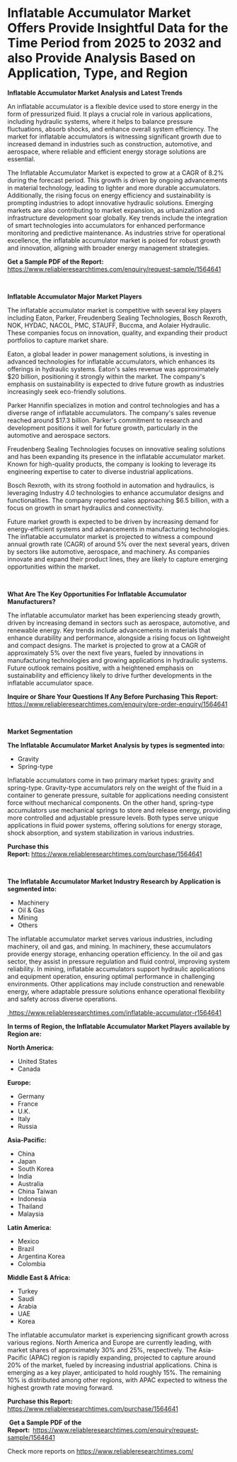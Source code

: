 <p><h1>Inflatable Accumulator Market Offers Provide Insightful Data for the Time Period from 2025 to 2032 and also Provide Analysis Based on Application, Type, and Region</h1></p><p><strong>Inflatable Accumulator Market Analysis and Latest Trends</strong></p>
<p><p>An inflatable accumulator is a flexible device used to store energy in the form of pressurized fluid. It plays a crucial role in various applications, including hydraulic systems, where it helps to balance pressure fluctuations, absorb shocks, and enhance overall system efficiency. The market for inflatable accumulators is witnessing significant growth due to increased demand in industries such as construction, automotive, and aerospace, where reliable and efficient energy storage solutions are essential.</p><p>The Inflatable Accumulator Market is expected to grow at a CAGR of 8.2% during the forecast period. This growth is driven by ongoing advancements in material technology, leading to lighter and more durable accumulators. Additionally, the rising focus on energy efficiency and sustainability is prompting industries to adopt innovative hydraulic solutions. Emerging markets are also contributing to market expansion, as urbanization and infrastructure development soar globally. Key trends include the integration of smart technologies into accumulators for enhanced performance monitoring and predictive maintenance. As industries strive for operational excellence, the inflatable accumulator market is poised for robust growth and innovation, aligning with broader energy management strategies.</p></p>
<p><strong>Get a Sample PDF of the Report:&nbsp;</strong> <a href="https://www.reliableresearchtimes.com/enquiry/request-sample/1564641?utm_campaign=2485&utm_medium=2&utm_source=Github&utm_content=ia&utm_term=27022025&utm_id=inflatable-accumulator">https://www.reliableresearchtimes.com/enquiry/request-sample/1564641</a></p>
<p>&nbsp;</p>
<p><strong>Inflatable Accumulator Major Market Players</strong></p>
<p><p>The inflatable accumulator market is competitive with several key players including Eaton, Parker, Freudenberg Sealing Technologies, Bosch Rexroth, NOK, HYDAC, NACOL, PMC, STAUFF, Buccma, and Aolaier Hydraulic. These companies focus on innovation, quality, and expanding their product portfolios to capture market share.</p><p>Eaton, a global leader in power management solutions, is investing in advanced technologies for inflatable accumulators, which enhances its offerings in hydraulic systems. Eaton's sales revenue was approximately $20 billion, positioning it strongly within the market. The company's emphasis on sustainability is expected to drive future growth as industries increasingly seek eco-friendly solutions.</p><p>Parker Hannifin specializes in motion and control technologies and has a diverse range of inflatable accumulators. The company's sales revenue reached around $17.3 billion. Parker's commitment to research and development positions it well for future growth, particularly in the automotive and aerospace sectors.</p><p>Freudenberg Sealing Technologies focuses on innovative sealing solutions and has been expanding its presence in the inflatable accumulator market. Known for high-quality products, the company is looking to leverage its engineering expertise to cater to diverse industrial applications.</p><p>Bosch Rexroth, with its strong foothold in automation and hydraulics, is leveraging Industry 4.0 technologies to enhance accumulator designs and functionalities. The company reported sales approaching $6.5 billion, with a focus on growth in smart hydraulics and connectivity.</p><p>Future market growth is expected to be driven by increasing demand for energy-efficient systems and advancements in manufacturing technologies. The inflatable accumulator market is projected to witness a compound annual growth rate (CAGR) of around 5% over the next several years, driven by sectors like automotive, aerospace, and machinery. As companies innovate and expand their product lines, they are likely to capture emerging opportunities within the market.</p></p>
<p>&nbsp;</p>
<p><strong>What Are The Key Opportunities For Inflatable Accumulator Manufacturers?</strong></p>
<p><p>The inflatable accumulator market has been experiencing steady growth, driven by increasing demand in sectors such as aerospace, automotive, and renewable energy. Key trends include advancements in materials that enhance durability and performance, alongside a rising focus on lightweight and compact designs. The market is projected to grow at a CAGR of approximately 5% over the next five years, fueled by innovations in manufacturing technologies and growing applications in hydraulic systems. Future outlook remains positive, with a heightened emphasis on sustainability and efficiency likely to drive further developments in the inflatable accumulator space.</p></p>
<p><strong>Inquire or Share Your Questions If Any Before Purchasing This Report:</strong> <a href="https://www.reliableresearchtimes.com/enquiry/pre-order-enquiry/1564641?utm_campaign=2485&utm_medium=2&utm_source=Github&utm_content=ia&utm_term=27022025&utm_id=inflatable-accumulator">https://www.reliableresearchtimes.com/enquiry/pre-order-enquiry/1564641</a></p>
<p>&nbsp;</p>
<p><strong>Market Segmentation</strong></p>
<p><strong>The Inflatable Accumulator Market Analysis by types is segmented into:</strong></p>
<p><ul><li>Gravity</li><li>Spring-type</li></ul></p>
<p><p>Inflatable accumulators come in two primary market types: gravity and spring-type. Gravity-type accumulators rely on the weight of the fluid in a container to generate pressure, suitable for applications needing consistent force without mechanical components. On the other hand, spring-type accumulators use mechanical springs to store and release energy, providing more controlled and adjustable pressure levels. Both types serve unique applications in fluid power systems, offering solutions for energy storage, shock absorption, and system stabilization in various industries.</p></p>
<p><strong>Purchase this Report:&nbsp;</strong><a href="https://www.reliableresearchtimes.com/purchase/1564641?utm_campaign=2485&utm_medium=2&utm_source=Github&utm_content=ia&utm_term=27022025&utm_id=inflatable-accumulator">https://www.reliableresearchtimes.com/purchase/1564641</a></p>
<p>&nbsp;</p>
<p><strong>The Inflatable Accumulator Market Industry Research by Application is segmented into:</strong></p>
<p><ul><li>Machinery</li><li>Oil & Gas</li><li>Mining</li><li>Others</li></ul></p>
<p><p>The inflatable accumulator market serves various industries, including machinery, oil and gas, and mining. In machinery, these accumulators provide energy storage, enhancing operation efficiency. In the oil and gas sector, they assist in pressure regulation and fluid control, improving system reliability. In mining, inflatable accumulators support hydraulic applications and equipment operation, ensuring optimal performance in challenging environments. Other applications may include construction and renewable energy, where adaptable pressure solutions enhance operational flexibility and safety across diverse operations.</p></p>
<p><a href="https://www.reliableresearchtimes.com/inflatable-accumulator-r1564641?utm_campaign=2485&utm_medium=2&utm_source=Github&utm_content=ia&utm_term=27022025&utm_id=inflatable-accumulator">&nbsp;https://www.reliableresearchtimes.com/inflatable-accumulator-r1564641</a></p>
<p><strong>In terms of Region, the Inflatable Accumulator Market Players available by Region are:</strong></p>
<p>
    <p> <strong> North America: </strong>
        <ul>
            <li>United States</li>
            <li>Canada</li>
        </ul>
        </p> 
    <p> <strong> Europe: </strong>
        <ul>
            <li>Germany</li>
            <li>France</li>
            <li>U.K.</li>
            <li>Italy</li>
            <li>Russia</li>
        </ul>
        </p> 
    <p> <strong> Asia-Pacific: </strong>
        <ul>
            <li>China</li>
            <li>Japan</li>
            <li>South Korea</li>
            <li>India</li>
            <li>Australia</li>
            <li>China Taiwan</li>
            <li>Indonesia</li>
            <li>Thailand</li>
            <li>Malaysia</li>
        </ul>
        </p> 
    <p> <strong> Latin America: </strong>
        <ul>
            <li>Mexico</li>
            <li>Brazil</li>
            <li>Argentina Korea</li>
            <li>Colombia</li>
        </ul>
        </p> 
    <p> <strong> Middle East & Africa: </strong>
        <ul>
            <li>Turkey</li>
            <li>Saudi</li>
            <li>Arabia</li>
            <li>UAE</li>
            <li>Korea</li>
        </ul>
    </p>
    </p>
<p><p>The inflatable accumulator market is experiencing significant growth across various regions. North America and Europe are currently leading, with market shares of approximately 30% and 25%, respectively. The Asia-Pacific (APAC) region is rapidly expanding, projected to capture around 20% of the market, fueled by increasing industrial applications. China is emerging as a key player, anticipated to hold roughly 15%. The remaining 10% is distributed among other regions, with APAC expected to witness the highest growth rate moving forward.</p></p>
<p><strong>Purchase this Report: </strong><a href="https://www.reliableresearchtimes.com/purchase/1564641?utm_campaign=2485&utm_medium=2&utm_source=Github&utm_content=ia&utm_term=27022025&utm_id=inflatable-accumulator">https://www.reliableresearchtimes.com/purchase/1564641</a></p>
<p>&nbsp;<strong>Get a Sample PDF of the Report:&nbsp;&nbsp;</strong><a href="https://www.reliableresearchtimes.com/enquiry/request-sample/1564641?utm_campaign=2485&utm_medium=2&utm_source=Github&utm_content=ia&utm_term=27022025&utm_id=inflatable-accumulator">https://www.reliableresearchtimes.com/enquiry/request-sample/1564641</a></p>
<p><strong></strong></p>
<p>Check more reports on <a href="https://www.reliableresearchtimes.com/?utm_campaign=2485&utm_medium=2&utm_source=Github&utm_content=ia&utm_term=27022025&utm_id=inflatable-accumulator">https://www.reliableresearchtimes.com/</a></p>